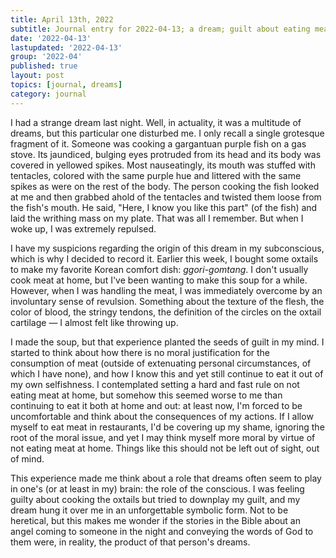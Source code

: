 ```yaml
---
title: April 13th, 2022
subtitle: Journal entry for 2022-04-13; a dream; guilt about eating meat
date: '2022-04-13'
lastupdated: '2022-04-13'
group: '2022-04'
published: true
layout: post
topics: [journal, dreams]
category: journal
---
```


I had a strange dream last night. Well, in actuality, it was a multitude of dreams, but this particular one disturbed me. 
I only recall a single grotesque fragment of it. Someone was cooking a gargantuan purple fish on a gas stove. 
Its jaundiced, bulging eyes protruded from its head and its body was covered in yellowed spikes. 
Most nauseatingly, its mouth was stuffed with tentacles, colored with the same purple hue and littered with the same spikes as were on the rest of the body. 
The person cooking the fish looked at me and then grabbed ahold of the tentacles and twisted them loose from the fish's mouth. 
He said, "Here, I know you like this part" (of the fish) and laid the writhing mass on my plate.
That was all I remember. But when I woke up, I was extremely repulsed.

I have my suspicions regarding the origin of this dream in my subconscious, which is why I decided to record it.
Earlier this week, I bought some oxtails to make my favorite Korean comfort dish: *ggori-gomtang*. 
I don't usually cook meat at home, but I've been wanting to make this soup for a while.
However, when I was handling the meat, I was immediately overcome by an involuntary sense of revulsion.
Something about the texture of the flesh, the color of blood, the stringy tendons, the definition of the circles on the oxtail cartilage — I almost felt like throwing up. 

I made the soup, but that experience planted the seeds of guilt in my mind. 
I started to think about how there is no moral justification for the consumption of meat (outside of extenuating personal circumstances, of which I have none), and how I know this and yet still continue to eat it out of my own selfishness.
I contemplated setting a hard and fast rule on not eating meat at home, but somehow this seemed worse to me than continuing to eat it both at home and out: at least now, I'm forced to be uncomfortable and think about the consequences of my actions.
If I allow myself to eat meat in restaurants, I'd be covering up my shame, ignoring the root of the moral issue, and yet I may think myself more moral by virtue of not eating meat at home. 
Things like this should not be left out of sight, out of mind. 

This experience made me think about a role that dreams often seem to play in one's (or at least in my) brain: the role of the conscious. 
I was feeling guilty about cooking the oxtails but tried to downplay my guilt, and my dream hung it over me in an unforgettable symbolic form. 
Not to be heretical, but this makes me wonder if the stories in the Bible about an angel coming to someone in the night and conveying the words of God to them were, in reality, the product of that person's dreams.  

